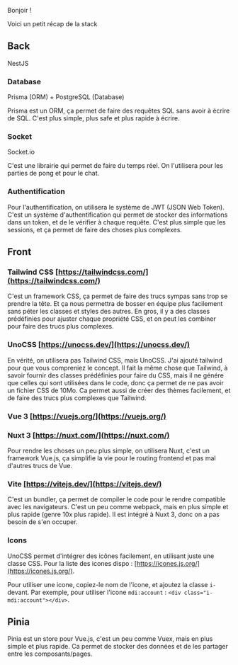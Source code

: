 Bonjoir !

Voici un petit récap de la stack

## Back

NestJS

### Database

Prisma (ORM) + PostgreSQL (Database)

Prisma est un ORM, ça permet de faire des requêtes SQL sans avoir à écrire de SQL. C'est plus simple, plus safe et plus rapide à écrire.


### Socket

Socket.io

C'est une librairie qui permet de faire du temps réel. On l'utilisera pour les parties de pong et pour le chat.

### Authentification

Pour l'authentification, on utilisera le système de JWT (JSON Web Token). C'est un système d'authentification qui permet de stocker des informations dans un token, et de le vérifier à chaque requête. C'est plus simple que les sessions, et ça permet de faire des choses plus complexes.

## Front

### Tailwind CSS [https://tailwindcss.com/](https://tailwindcss.com/)
C'est un framework CSS, ça permet de faire des trucs sympas sans trop se prendre la tête. Et ça nous permettra de bosser en équipe plus facilement sans péter les classes et styles des autres. En gros, il y a des classes prédéfinies pour ajuster chaque propriété CSS, et on peut les combiner pour faire des trucs plus complexes.

### UnoCSS [https://unocss.dev/](https://unocss.dev/)
En vérité, on utilisera pas Tailwind CSS, mais UnoCSS. J'ai ajouté tailwind pour que vous compreniez le concept. Il fait la même chose que Tailwind, à savoir fournir des classes prédéfinies pour faire du CSS, mais il ne génére que celles qui sont utilisées dans le code, donc ça permet de ne pas avoir un fichier CSS de 10Mo. Ca permet aussi de créer des thèmes facilement, et de faire des trucs plus complexes que Tailwind.


### Vue 3 [https://vuejs.org/](https://vuejs.org/)
### Nuxt 3 [https://nuxt.com/](https://nuxt.com/)

Pour rendre les choses un peu plus simple, on utilisera Nuxt, c'est un framework Vue.js, ça simplifie la vie pour le routing frontend et pas mal d'autres trucs de Vue. 

### Vite [https://vitejs.dev/](https://vitejs.dev/)

C'est un bundler, ça permet de compiler le code pour le rendre compatible avec les navigateurs. C'est un peu comme webpack, mais en plus simple et plus rapide (genre 10x plus rapide). Il est intégré à Nuxt 3, donc on a pas besoin de s'en occuper.

### Icons

UnoCSS permet d'intégrer des icônes facilement, en utilisant juste une classe CSS. Pour la liste des icones dispo : [https://icones.js.org/](https://icones.js.org/).

Pour utiliser une icone, copiez-le nom de l'icone, et ajoutez la classe `i-` devant. Par exemple, pour utiliser l'icone `mdi:account` : `<div class="i-mdi:account"></div>`.

## Pinia

Pinia est un store pour Vue.js, c'est un peu comme Vuex, mais en plus simple et plus rapide. Ca permet de stocker des données et de les partager entre les composants/pages.
